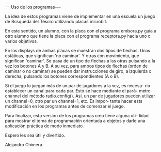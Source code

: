 ---Uso de los programas---

La idea de estos programas viene de implementar en una escuela un
juego de Búsqueda del Tesoro utilizando placas microbit.

En este sentido, un alumno, con la placa con el programa emisora.py
guía a otro alumno que tiene la placa con el programa receptora.py
hacia uno o varios objetivos.

En los displays de ambas placas se muestran dos tipos de flechas.
Unas estáticas, que significan 'no caminar'. Y otras con movimiento,
que significan 'caminar'. Se pasa de un tipo de flechas a las otras
pulsando a la vez los botones A y B. A su vez, para ambos tipos de
flechas (orden de caminar o no caminar) se pueden dar instrucciones
de giro, a izquierda o derecha, pulsando los botones correspondientes
(A o B).

Si el juego lo juegan más de un par de jugadores a la vez, es necesa-
rio establecer un canal para cada par. Esto se hace mediante el pará-
metro channel del método radio.config(). Así, un par de jugadores
pueden utilizar un channel=0, otro par un channel=1, etc. Es impor-
tante hacer esta modificación en los programas antes de comenzar el
juego.

Para finalizar, esta versión de los programas creo tiene alguna uti-
lidad para mostrar el tema de programación orientada a objetos y 
darle una aplicación práctica de modo inmediato.

Espero les sea útil y divertido.

Alejandro Chimera
